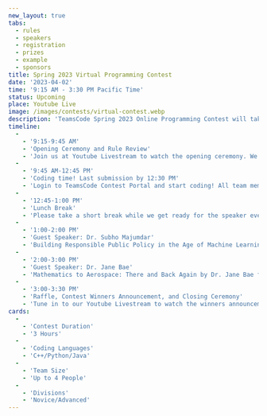 ```yaml
---
new_layout: true
tabs:
  - rules
  - speakers
  - registration
  - prizes
  - example
  - sponsors
title: Spring 2023 Virtual Programming Contest
date: '2023-04-02'
time: '9:15 AM - 3:30 PM Pacific Time'
status: Upcoming
place: Youtube Live
image: /images/contests/virtual-contest.webp
description: 'TeamsCode Spring 2023 Online Programming Contest will take place on Sunday, April 2nd, from 9:00 AM to 3:30 PM (Pacific Time) through a Youtube livestream! Computer science students are welcomed to join this competitive programming experience! Teams of up to 4 students will spend 3 hours solving interesting algorithmic problems. There will be two divisions: Novice and Advanced. Thousands of dollars worth of prizes will be given out, including placement awards, raffle prizes, and more! Only pre-college participants are eligible for prizes.'
timeline:
  -
    - '9:15-9:45 AM'
    - 'Opening Ceremony and Rule Review'
    - 'Join us at Youtube Livestream to watch the opening ceremony. We will also be going over the rules of the contest.'
  -
    - '9:45 AM-12:45 PM'
    - 'Coding time! Last submission by 12:30 PM'
    - 'Login to TeamsCode Contest Portal and start coding! All team members can submit solutions and get instant feedbacks until 12:30 PM.'
  -
    - '12:45-1:00 PM'
    - 'Lunch Break'
    - 'Please take a short break while we get ready for the speaker events. If you need, feel free to eat lunch while listening to the speakers.'
  -
    - '1:00-2:00 PM'
    - 'Guest Speaker: Dr. Subho Majumdar'
    - 'Building Responsible Public Policy in the Age of Machine Learning: Navigating the Complexities of Ethical Data Usage by Dr. Subho Majumdar.'
  -
    - '2:00-3:00 PM'
    - 'Guest Speaker: Dr. Jane Bae'
    - 'Mathematics to Aerospace: There and Back Again by Dr. Jane Bae from Caltech.'
  -
    - '3:00-3:30 PM'
    - 'Raffle, Contest Winners Announcement, and Closing Ceremony'
    - 'Tune in to our Youtube Livestream to watch the winners announcement, raffle, and our final closing ceremony.'
cards:
  -
    - 'Contest Duration'
    - '3 Hours'
  -
    - 'Coding Languages'
    - 'C++/Python/Java'
  -
    - 'Team Size'
    - 'Up to 4 People'
  -
    - 'Divisions'
    - 'Novice/Advanced'
---
```

